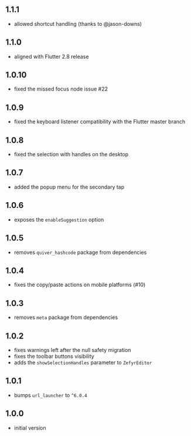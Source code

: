 ## 1.1.1

* allowed shortcut handling (thanks to @jason-downs)

## 1.1.0

* aligned with Flutter 2.8 release

## 1.0.10

* fixed the missed focus node issue #22

## 1.0.9

* fixed the keyboard listener compatibility with the Flutter master branch

## 1.0.8

* fixed the selection with handles on the desktop

## 1.0.7

* added the popup menu for the secondary tap

## 1.0.6

* exposes the `enableSuggestion` option

## 1.0.5

* removes `quiver_hashcode` package from dependencies

## 1.0.4

* fixes the copy/paste actions on mobile platforms (#10)

## 1.0.3

* removes `meta` package from dependencies

## 1.0.2

* fixes warnings left after the null safety migration
* fixes the toolbar buttons visibility
* adds the `showSelectionHandles` parameter to `ZefyrEditor`

## 1.0.1

* bumps `url_launcher` to `^6.0.4`

## 1.0.0

* initial version